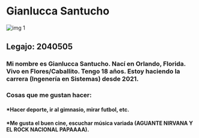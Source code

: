 # Gianlucca Santucho #

![img 1](https://www.instagram.com/p/B5qdpnUl0Ryft1Vm5Y70LvqSfJpj1sgpAIP2cc0/ "Gian upd")

## Legajo: 2040505 ##

### Mi nombre es Gianlucca Santucho. Nací en Orlando, Florida. Vivo en Flores/Caballito. Tengo 18 años. Estoy haciendo la carrera (Ingenería en Sistemas) desde 2021. ###

### Cosas que me gustan hacer: ###
#### *Hacer deporte, ir al gimnasio, mirar futbol, etc. ####
#### *Me gusta el buen cine, escuchar música variada (AGUANTE NIRVANA Y EL ROCK NACIONAL PAPAAAA). ####










